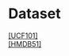 # Dataset  
[[UCF101]](http://crcv.ucf.edu/data/UCF101.php)  
[[HMDB51]](http://serre-lab.clps.brown.edu/resource/hmdb-a-large-human-motion-database/#Downloads)
